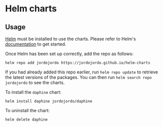 # Helm charts

## Usage

[Helm](https://helm.sh) must be installed to use the charts.  Please refer to
Helm's [documentation](https://helm.sh/docs) to get started.

Once Helm has been set up correctly, add the repo as follows:

```console
helm repo add jordojordo https://jordojordo.github.io/helm-charts
```

If you had already added this repo earlier, run `helm repo update` to retrieve
the latest versions of the packages.  You can then run `helm search repo
jordojordo` to see the charts.

To install the `daphine` chart:

```console
helm install daphine jordojordo/daphine
```

To uninstall the chart:

```console
helm delete daphine
```